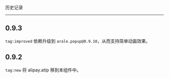 历史记录

---

## 0.9.3

`tag:improved` 依赖升级到 `arale.popup@0.9.10`，从而支持简单动画效果。

## 0.9.2

`tag:new` 将 alipay.atip 移到本组件中。
